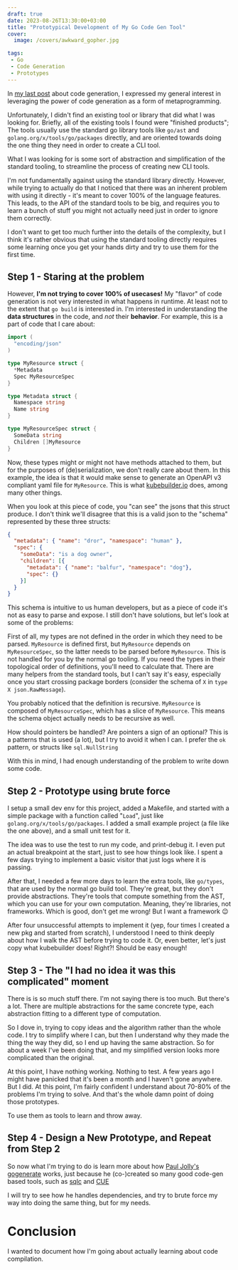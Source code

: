 ```yaml
---
draft: true
date: 2023-08-26T13:30:00+03:00
title: "Prototypical Development of My Go Code Gen Tool"
cover: 
  image: /covers/awkward_gopher.jpg

tags:
 - Go
 - Code Generation
 - Prototypes
---
```


In [my last post](/posts/why-code-generation/) about code generation, I expressed
my general interest in leveraging the power of code generation as a form of 
metaprogramming.

Unfortunately, I didn't find an existing tool or library that did what I was looking
for. Briefly, all of the existing tools I found were "finished products"; The
tools usually use the standard go library tools like `go/ast` and 
`golang.org/x/tools/go/packages` directly, and are oriented towards doing
the one thing they need in order to create a CLI tool.

What I was looking for is some sort of abstraction and simplification of the 
standard tooling, to streamline the process of creating new CLI tools.

I'm not fundamentally against using the standard library directly. However, 
while trying to actually do that I noticed that there was an inherent problem with 
using it directly - it's meant to cover 100% of the language features. This leads,
to the API of the standard tools to be big, and requires you to learn a bunch of
stuff you might not actually need just in order to ignore them correctly.

I don't want to get too much further into the details of the complexity, but I
think it's rather obvious that using the standard tooling directly requires some
learning once you get your hands dirty and try to use them for the first time.

## Step 1 - Staring at the problem

However, **I'm not trying to cover 100% of usecases!**
My "flavor" of code generation is not very interested in what happens in runtime.
At least not to the extent that `go build` is interested in.
I'm interested in understanding the **data structures** in the code, and *not*
their **behavior**. For example, this is a part of code that I care about:

```go
import (
  "encoding/json"
)

type MyResource struct {
  *Metadata
  Spec MyResourceSpec
}

type Metadata struct {
  Namespace string
  Name string
}

type MyResourceSpec struct {
  SomeData string
  Children []MyResource
}
```

Now, these types might or might not have methods attached to them, but for the
purposes of (de)serialization, we don't really care about them.
In this example, the idea is that it would make sense to generate an OpenAPI v3
compliant yaml file for `MyResource`. This is what 
[kubebuilder.io](https://kubebuilder.io/) does, among many other things.

When you look at this piece of code, you "can see" the jsons that this struct
produce. I don't think we'll disagree that this is a valid json to the "schema"
represented by these three structs:

```json
{
  "metadata": { "name": "dror", "namespace": "human" },
  "spec": {
    "someData": "is a dog owner",
    "children": [{
      "metadata": { "name": "balfur", "namespace": "dog"},
      "spec": {}
    }]
  }
}
```

This schema is intuitive to us human developers, but as a piece of code it's not
as easy to parse and expose. I still don't have solutions, but let's look at some
of the problems:

First of all, my types are not defined in the order in which they need to be parsed.
`MyResource` is defined first, but `MyResource` depends on `MyResourceSpec`, so 
the latter needs to be parsed before `MyResource`. This is not handled for you
by the normal go tooling.
If you need the types in their topological order of definitions, you'll need
to calculate that. There are many helpers from the standard tools, but I can't 
say it's easy, especially once you start crossing package borders 
(consider the schema of `X` in `type X json.RawMessage`).

You probably noticed that the definition is recursive. 
`MyResource` is composed of `MyResourceSpec`, which has a slice of `MyResource`.
This means the schema object actually needs to be recursive as well.

How should pointers be handled? Are pointers a sign of an optional? This is
a patterns that is used (a lot), but I try to avoid it when I can. I prefer
the `ok` pattern, or structs like `sql.NullString`

With this in mind, I had enough understanding of the problem to write down some 
code.

## Step 2 - Prototype using brute force

I setup a small dev env for this project, added a Makefile, and started with a
simple package with a function called "`Load`", just like 
`golang.org/x/tools/go/packages`. I added a small example project (a file like
the one above), and a small unit test for it.

The idea was to use the test to run my code, and print-debug it. I even put an
actual breakpoint at the start, just to see how things look like.
I spent a few days trying to implement a basic visitor that just logs where it 
is passing.

After that, I needed a few more days to learn the extra tools, like `go/types`,
that are used by the normal go build tool. They're great, but they don't provide
abstractions. They're tools that compute something from the AST, which you can
use for your own computation. Meaning, they're libraries, not frameworks. 
Which is good, don't get me wrong! But I want a framework 😉

After four unsuccessful attempts to implement it (yep, four times I created a 
new pkg and started from scratch), I understood I need to think deeply
about how I walk the AST before trying to code it. Or, even better, let's just
copy what kubebuilder does! Right?! Should be easy enough!

## Step 3 - The "I had no idea it was this complicated" moment

There is is so much stuff there. I'm not saying there is too much. But there's
a lot. There are multiple abstractions for the same concrete type, each abstraction
fitting to a different type of computation.

So I dove in, trying to copy ideas and the algorithm rather than the whole code.
I try to simplify where I can, but then I understand why they made the thing
the way they did, so I end up having the same abstraction. So for about a week
I've been doing that, and my simplified version looks more complicated than the
original.

At this point, I have nothing working. Nothing to test. A few years ago I might
have panicked that it's been a month and I haven't gone anywhere. But I did.
At this point, I'm fairly confident I understand about 70-80% of the problems
I'm trying to solve. And that's the whole damn point of doing those prototypes.

To use them as tools to learn and throw away.

## Step 4 - Design a New Prototype, and Repeat from Step 2

So now what I'm trying to do is learn more about how 
[Paul Jolly's](https://twitter.com/_myitcv) 
[gogenerate](https://github.com/myitcv/x/tree/master/cmd/gogenerate) works,
just because he (co-)created so many good code-gen based tools, such as 
[sqlc](https://sqlc.dev/) and [CUE](https://cuelang.org/)

I will try to see how he handles dependencies, and try to brute force my way into 
doing the same thing, but for my needs.

# Conclusion

I wanted to document how I'm going about actually learning about code compilation.
